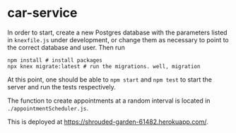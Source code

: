 # car-service

In order to start, create a new Postgres database with the parameters listed in `knexfile.js` under development, or change them as necessary to point to the correct database and user.
Then run
```
npm install # install packages
npx knex migrate:latest # run the migrations. well, migration
```

At this point, one should be able to `npm start` and `npm test` to start the server and run the tests respectively.

The function to create appointments at a random interval is located in `./appointmentScheduler.js`.

This is deployed at https://shrouded-garden-61482.herokuapp.com/.